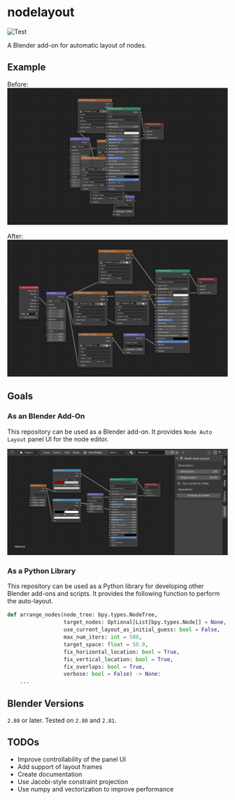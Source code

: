 # nodelayout

![Test](https://github.com/yuki-koyama/nodelayout/workflows/Test/badge.svg)

A Blender add-on for automatic layout of nodes.

## Example

Before:
![](./docs/before.png)

After:
![](./docs/after.png)

## Goals

### As an Blender Add-On

This repository can be used as a Blender add-on. It provides `Node Auto Layout` panel UI for the node editor.

![](./docs/panel.png)

### As a Python Library

This repository can be used as a Python library for developing other Blender add-ons and scripts. It provides the following function to perform the auto-layout.
```python
def arrange_nodes(node_tree: bpy.types.NodeTree,
                  target_nodes: Optional[List[bpy.types.Node]] = None,
                  use_current_layout_as_initial_guess: bool = False,
                  max_num_iters: int = 500,
                  target_space: float = 50.0,
                  fix_horizontal_location: bool = True,
                  fix_vertical_location: bool = True,
                  fix_overlaps: bool = True,
                  verbose: bool = False) -> None:
    ...
```

## Blender Versions

`2.80` or later. Tested on `2.80` and `2.81`.

## TODOs

- Improve controllability of the panel UI
- Add support of layout frames
- Create documentation
- Use Jacobi-style constraint projection
- Use numpy and vectorization to improve performance
